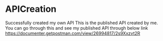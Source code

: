 # APICreation
Successfully created my own API
This is the published API created by me. You can go through this and see my published API through below link
https://documenter.getpostman.com/view/26994817/2s9Xxzvt2R
